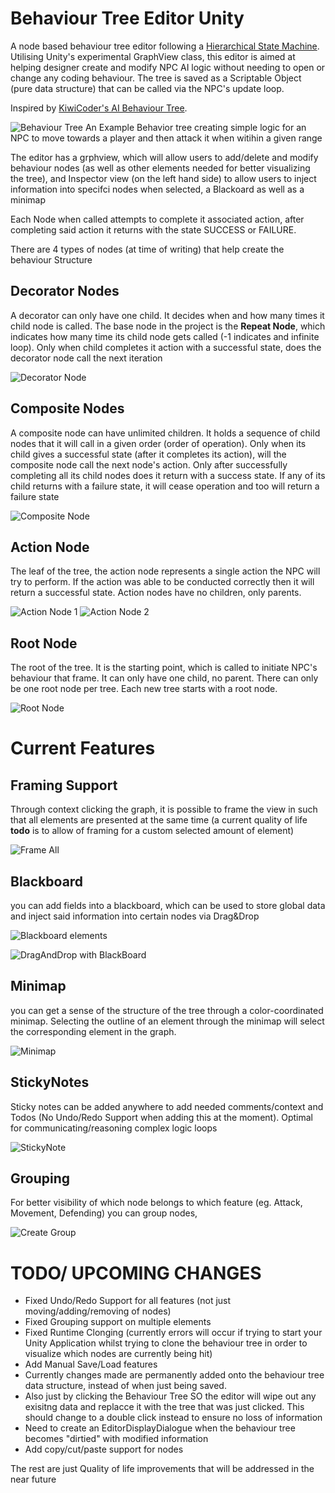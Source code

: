 # Behaviour Tree Editor Unity
 A node based behaviour tree editor following a [Hierarchical State Machine](https://www.eventhelix.com/design-patterns/hierarchical-state-machine/). Utilising Unity's experimental GraphView class, this editor is aimed at helping designer create and modify NPC AI logic without needing to open or change any coding behaviour. The tree is saved as a Scriptable Object (pure data structure) that can be called via the NPC's update loop. 
 
Inspired by [KiwiCoder's AI Behaviour Tree](https://www.google.com/url?sa=t&rct=j&q=&esrc=s&source=web&cd=&cad=rja&uact=8&ved=2ahUKEwiK0oL5s_P5AhVXHjQIHQ1fBQAQFnoECAUQAQ&url=https%3A%2F%2Fwww.gamedeveloper.com%2Fprogramming%2Fbehavior-trees-for-ai-how-they-work&usg=AOvVaw177VCUupApo8ZN6Jvox0qe).
 
![Behaviour Tree](https://user-images.githubusercontent.com/23490604/187896501-c57ace61-bc40-4e80-a8f0-f794127c6359.png)
An Example Behavior tree creating simple logic for an NPC to move towards a player and then attack it when witihin a given range

The editor has a grphview, which will allow users to add/delete and modify behaviour nodes (as well as other elements needed for better visualizing the tree), and Inspector view (on the left hand side) to allow users to inject information into specifci nodes when selected, a Blackoard as well as a minimap

Each Node when called attempts to complete it associated action, after completing said action it returns with the state SUCCESS or FAILURE.

There are 4 types of nodes (at time of writing) that help create the behaviour Structure

## Decorator Nodes
A decorator can only have one child. It decides when and how many times it child node is called. The base node in the project is the <b>Repeat Node</b>, which indicates how many time its child node gets called (-1 indicates and infinite loop). Only when child completes it action with a successful state, does the decorator node call the next iteration

![Decorator Node](https://user-images.githubusercontent.com/23490604/187896780-cf7601e2-09b6-4032-9eda-ef9de63ed6ad.png)

## Composite Nodes
A composite node can have unlimited children. It holds a sequence of child nodes that it will call in a given order (order of operation). Only when its child gives a successful state (after it completes its action), will the composite node call the next node's action. Only after successfully completing all its  child nodes does it return with a success state. If any of its child returns with a failure state, it will cease operation and too will return a failure state

![Composite Node](https://user-images.githubusercontent.com/23490604/187896822-70f0dc62-bced-4646-bc0f-ed404624bac6.png)
## Action Node
The leaf of the tree, the action node represents a single action the NPC will try to perform. If the action was able to be conducted correctly then it will return a successful state. Action nodes have no children, only parents. 

![Action Node 1](https://user-images.githubusercontent.com/23490604/187896870-88ea4849-47bf-433f-ad3f-58f408b4b120.png) ![Action Node 2](https://user-images.githubusercontent.com/23490604/187896885-cefaa836-bd25-4286-96e3-4ad72741cd8e.png)

## Root Node
The root of the tree. It is the starting point, which is called to initiate NPC's behaviour that frame. It can only have one child, no parent. There can only be one root node per tree. Each new tree starts with a root node.

![Root Node](https://user-images.githubusercontent.com/23490604/187897502-7f1c1ada-fcc5-4e57-b15d-78f7051e420e.png)


# Current Features

## Framing Support

Through context clicking the graph, it is possible to frame the view in such that all elements are presented at the same time (a current quality of life **todo** is to allow of framing for a custom selected amount of element)

![Frame All](https://user-images.githubusercontent.com/23490604/187899001-4ac9bd32-a45d-4d47-a2e5-e93e69a611f2.gif)


## Blackboard

you can add fields into a blackboard, which can be used to store global data and inject said information into certain nodes via Drag&Drop

![Blackboard elements](https://user-images.githubusercontent.com/23490604/187899193-148e9f44-ee64-4b2d-b519-6dd4a833fa15.png)

![DragAndDrop with BlackBoard](https://user-images.githubusercontent.com/23490604/187899207-836bd10c-389e-4348-9e57-ec7d5b952343.gif)
## Minimap

you can get a sense of the structure of the tree through a color-coordinated minimap. Selecting the outline of an element through the minimap will select the corresponding element in the graph.

![Minimap](https://user-images.githubusercontent.com/23490604/187899373-de9596aa-35f9-41cd-92f3-699b9024ebf1.png)

## StickyNotes

Sticky notes can be added anywhere to add needed comments/context and Todos (No Undo/Redo Support when adding this at the moment). Optimal for communicating/reasoning complex logic loops

![StickyNote](https://user-images.githubusercontent.com/23490604/187899531-082be179-3f46-450d-8abe-4b1c8fdcbf6c.png)

## Grouping

For better visibility of which node belongs to which feature (eg. Attack, Movement, Defending) you can group nodes,

![Create Group](https://user-images.githubusercontent.com/23490604/187899805-814d7304-a6bc-4f87-a451-e6f2c00a9cc3.gif)


# TODO/ UPCOMING CHANGES

- Fixed Undo/Redo Support for all features (not just moving/adding/removing of nodes)
- Fixed Grouping support on multiple elements
- Fixed Runtime Clonging (currently errors will occur if trying to start your Unity Application whilst trying to clone the behaviour tree in order to visualize which nodes are currently being hit)
- Add Manual Save/Load features
 - Currently changes made are permanently added onto the behaviour tree data structure, instead of when just being saved.
 - Also just by clicking the Behaviour Tree SO the editor will wipe out any exisitng data and replacce it with the tree that was just clicked. This should change to a double click instead to ensure no loss of information
 - Need to create an EditorDisplayDialogue when the behaviour tree becomes "dirtied" with modified information
 - Add copy/cut/paste support for nodes
 
 
 The rest are just Quality of life improvements that will be addressed in the near future
